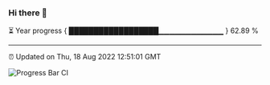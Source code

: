### Hi there 👋

⏳ Year progress { ██████████████████▁▁▁▁▁▁▁▁▁▁▁▁ } 62.89 %

---

⏰ Updated on Thu, 18 Aug 2022 12:51:01 GMT

![Progress Bar CI](https://github.com/ZhaoGui/ZhaoGui/workflows/Progress%20Bar%20CI/badge.svg)

